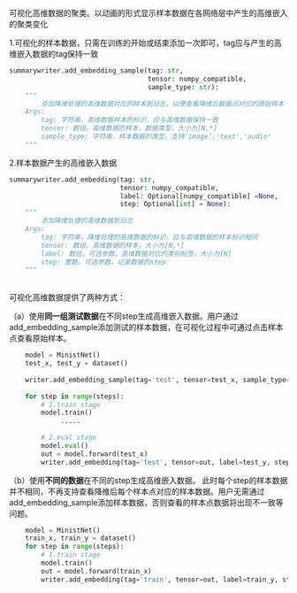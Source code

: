 可视化高维数据的聚类。以动画的形式显示样本数据在各网络层中产生的高维嵌入的聚类变化

  1.可视化的样本数据，只需在训练的开始或结束添加一次即可，tag应与产生的高维嵌入数据的tag保持一致

  ```python
  summarywriter.add_embedding_sample(tag: str,
                                     tensor: numpy_compatible,
                                     sample_type: str):
      """
          添加降维处理的高维数据对应的样本到日志，以便查看降维后数据点对应的原始样本
      Args:
          tag: 字符串，高维数据样本的标识，应与高维数据保持一致
          tensor: 数组，高维数据的样本，数据类型，大小为[N,*]
          sample_type: 字符串，样本数据的类型，支持‘image’,'text','audio'
      """
  ```

  2.样本数据产生的高维嵌入数据

  ```python
  summarywriter.add_embedding(tag: str,
                              tensor: numpy_compatible,
                              label: Optional[numpy_compatible] =None,
                              step: Optional[int] = None):
      """
          添加降维处理的高维数据到日志
      Args:
          tag: 字符串，降维处理的高维数据的标识，应与高维数据的样本标识相同
          tensor: 数组，高维数据的样本，大小为[N,*]
          label: 数组，可选参数，高维数据对应的类别标签，大小为[N]
          step: 整数，可选参数，记录数据的step
      """
  ```
<br>
可视化高维数据提供了两种方式：

（a）使用**同一组测试数据**在不同step生成高维嵌入数据。用户通过add_embedding_sample添加测试的样本数据，在可视化过程中可通过点击样本点查看原始样本。
```python
    model = MinistNet()
    test_x, test_y = dataset()
    
    writer.add_embedding_sample(tag='test', tensor=test_x, sample_type='iamge')   
    
    for step in range(steps):
        # 1.train stage
        model.train()
             .....
        
        # 2.eval stage
        model.eval()
        out = model.forward(test_x)
        writer.add_embedding(tag='test', tensor=out, label=test_y, step=step)
```

（b）使用**不同的数据**在不同的step生成高维嵌入数据。 此时每个step的样本数据并不相同，不再支持查看降维后每个样本点对应的样本数据。用户无需通过add_embedding_sample添加样本数据，否则查看的样本点数据将出现不一致等问题。
```python
    model = MinistNet()
    train_x, train_y = dataset()
    for step in range(steps):
        # 1.train stage
        model.train()
        out = model.forward(train_x)
        writer.add_embedding(tag='train', tensor=out, label=train_y, step=step)
```
    
